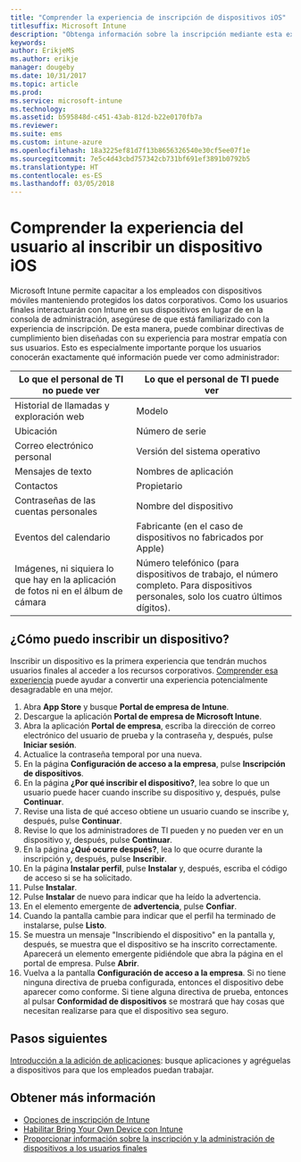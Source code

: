 ```yaml
---
title: "Comprender la experiencia de inscripción de dispositivos iOS"
titlesuffix: Microsoft Intune
description: "Obtenga información sobre la inscripción mediante esta experiencia de inscripción completa para un dispositivo iOS."
keywords: 
author: ErikjeMS
ms.author: erikje
manager: dougeby
ms.date: 10/31/2017
ms.topic: article
ms.prod: 
ms.service: microsoft-intune
ms.technology: 
ms.assetid: b595848d-c451-43ab-812d-b22e0170fb7a
ms.reviewer: 
ms.suite: ems
ms.custom: intune-azure
ms.openlocfilehash: 18a3225ef81d7f13b8656326540e30cf5ee07f1e
ms.sourcegitcommit: 7e5c4d43cbd757342cb731bf691ef3891b0792b5
ms.translationtype: HT
ms.contentlocale: es-ES
ms.lasthandoff: 03/05/2018
---
```

# <a name="understand-the-users-experience-enrolling-an-ios-device"></a>Comprender la experiencia del usuario al inscribir un dispositivo iOS

Microsoft Intune permite capacitar a los empleados con dispositivos móviles manteniendo protegidos los datos corporativos. Como los usuarios finales interactuarán con Intune en sus dispositivos en lugar de en la consola de administración, asegúrese de que está familiarizado con la experiencia de inscripción. De esta manera, puede combinar directivas de cumplimiento bien diseñadas con su experiencia para mostrar empatía con sus usuarios. Esto es especialmente importante porque los usuarios conocerán exactamente qué información puede ver como administrador:

| Lo que el personal de TI no puede ver | Lo que el personal de TI puede ver |
|---|---|
| Historial de llamadas y exploración web | Modelo |
| Ubicación | Número de serie |
| Correo electrónico personal | Versión del sistema operativo |
| Mensajes de texto | Nombres de aplicación |
| Contactos | Propietario |
| Contraseñas de las cuentas personales | Nombre del dispositivo |
| Eventos del calendario | Fabricante (en el caso de dispositivos no fabricados por Apple) |
| Imágenes, ni siquiera lo que hay en la aplicación de fotos ni en el álbum de cámara | Número telefónico (para dispositivos de trabajo, el número completo. Para dispositivos personales, solo los cuatro últimos dígitos). |

## <a name="how-do-i-enroll-a-device"></a>¿Cómo puedo inscribir un dispositivo?

Inscribir un dispositivo es la primera experiencia que tendrán muchos usuarios finales al acceder a los recursos corporativos. [Comprender esa experiencia](end-user-educate.md) puede ayudar a convertir una experiencia potencialmente desagradable en una mejor.

1. Abra **App Store** y busque **Portal de empresa de Intune**.
2. Descargue la aplicación **Portal de empresa de Microsoft Intune**.
3. Abra la aplicación **Portal de empresa**, escriba la dirección de correo electrónico del usuario de prueba y la contraseña y, después, pulse **Iniciar sesión**.
4. Actualice la contraseña temporal por una nueva.
5. En la página **Configuración de acceso a la empresa**, pulse **Inscripción de dispositivos**.
6. En la página **¿Por qué inscribir el dispositivo?**, lea sobre lo que un usuario puede hacer cuando inscribe su dispositivo y, después, pulse **Continuar**.
7. Revise una lista de qué acceso obtiene un usuario cuando se inscribe y, después, pulse **Continuar**.
8. Revise lo que los administradores de TI pueden y no pueden ver en un dispositivo y, después, pulse **Continuar**.
9. En la página **¿Qué ocurre después?**, lea lo que ocurre durante la inscripción y, después, pulse **Inscribir**.
10. En la página **Instalar perfil**, pulse **Instalar** y, después, escriba el código de acceso si se ha solicitado.
11. Pulse **Instalar**.
12. Pulse **Instalar** de nuevo para indicar que ha leído la advertencia.
13. En el elemento emergente de **advertencia**, pulse **Confiar**.
14. Cuando la pantalla cambie para indicar que el perfil ha terminado de instalarse, pulse **Listo**.
15. Se muestra un mensaje "Inscribiendo el dispositivo" en la pantalla y, después, se muestra que el dispositivo se ha inscrito correctamente. Aparecerá un elemento emergente pidiéndole que abra la página en el portal de empresa. Pulse **Abrir**.
16. Vuelva a la pantalla **Configuración de acceso a la empresa**. Si no tiene ninguna directiva de prueba configurada, entonces el dispositivo debe aparecer como conforme. Si tiene alguna directiva de prueba, entonces al pulsar **Conformidad de dispositivos** se mostrará que hay cosas que necesitan realizarse para que el dispositivo sea seguro.

## <a name="next-steps"></a>Pasos siguientes

[Introducción a la adición de aplicaciones](get-started-apps.md): busque aplicaciones y agréguelas a dispositivos para que los empleados puedan trabajar.

## <a name="learn-more"></a>Obtener más información

* [Opciones de inscripción de Intune](enrollment-options.md)
* [Habilitar Bring Your Own Device con Intune](byod-enable.md)
* [Proporcionar información sobre la inscripción y la administración de dispositivos a los usuarios finales](end-user-educate.md)
